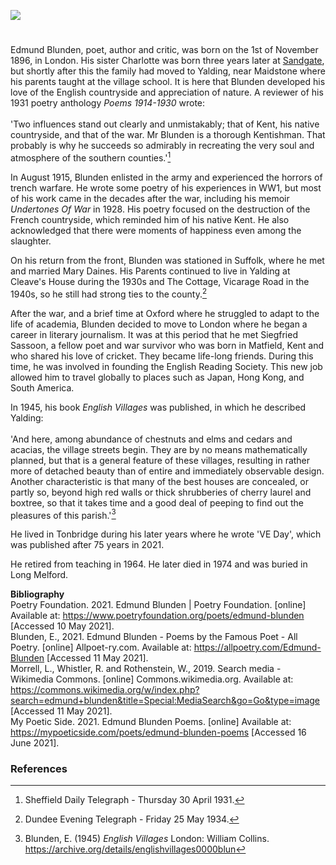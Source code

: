 <a href="https://juncture-digital.org"><img src="https://juncture-digital.org/images/ve-button.png"></a>
<param ve-config title="Edmund Blunden" author="xxx" layout="vtl" banner="xxx">

<param ve-entity eid=“Q2051722” aliases=“Yalding”>
<param ve-entity eid=“Q936183” aliases=“Tonbridge”>
<param ve-entity eid=“Q1000312” aliases=“Sandgate”>


#

Edmund Blunden, poet, author and critic, was born on the 1st of November 1896, in London. His sister Charlotte was born three years later at [Sandgate](/placesqz/sandgate-overview), but shortly after this the family had moved to Yalding, near Maidstone where his parents taught at the village school. It is here that Blunden developed his love of the English countryside and appreciation of nature. A reviewer of his 1931 poetry anthology _Poems 1914-1930_ wrote:
<br><br>
'Two influences stand out clearly and unmistakably; that of Kent, his native countryside, and that of the war. Mr Blunden is a thorough Kentishman. That probably is why he succeeds so admirably in recreating the very soul and atmosphere of the southern counties.'[^ref1]
<param ve-map center=“Q2051722” zoom=“15”>

In August 1915, Blunden enlisted in the army and experienced the horrors of trench warfare.  He wrote some poetry of his experiences in WW1, but most of his work came in the decades after the war, including his memoir  _Undertones Of War_ in 1928. His poetry focused on the destruction of the French countryside, which reminded him of his native Kent. He also acknowledged that there were moments of happiness even among the slaughter.

On his return from the front, Blunden was stationed in Suffolk, where he met and married Mary Daines. His Parents continued to live in Yalding at Cleave's House during the 1930s and The Cottage, Vicarage Road in the 1940s, so he still had strong ties to the county.[^ref2] 

After the war, and a brief time at Oxford where he struggled to adapt to the life of academia, Blunden decided to move to London where he began a career in literary journalism. It was at this period that he met Siegfried Sassoon, a fellow poet and war survivor who was born in Matfield, Kent and who shared his love of cricket. They became life-long friends. During this time, he was involved in founding the English Reading Society. This new job allowed him to travel globally to places such as Japan, Hong Kong, and South America. 

In 1945, his book _English Villages_ was published, in which he described Yalding:
<br><br>
'And here, among abundance of chestnuts and elms and cedars and acacias, the village streets begin. They are by no means mathematically planned, but that is a general feature of these villages, resulting in rather more of detached beauty than of entire and immediately observable design. Another characteristic is that many of the best houses are concealed, or partly so, beyond high red walls or thick shrubberies of cherry laurel and boxtree, so that it takes time and a good deal of peeping to find out the pleasures of this parish.'[^ref3]

He lived in Tonbridge during his later years where he wrote 'VE Day', which was published after 75 years in 2021. 
<param ve-map center=“Q936183” zoom=“15”>

He retired from teaching in 1964. He later died in 1974 and was buried in Long Melford.
<param ve-map center=“Q23111” zoom=“15”>

**Bibliography**   
Poetry Foundation. 2021. Edmund Blunden | Poetry Foundation. [online] Available at: <https://www.poetryfoundation.org/poets/edmund-blunden> [Accessed 10 May 2021].    
Blunden, E., 2021. Edmund Blunden - Poems by the Famous Poet - All Poetry. [online] Allpoet-ry.com. Available at: <https://allpoetry.com/Edmund-Blunden> [Accessed 11 May 2021].    
Morrell, L., Whistler, R. and Rothenstein, W., 2019. Search media - Wikimedia Commons. [online] Commons.wikimedia.org. Available at: <https://commons.wikimedia.org/w/index.php?search=edmund+blunden&title=Special:MediaSearch&go=Go&type=image> [Accessed 11 May 2021].   
My Poetic Side. 2021. Edmund Blunden Poems. [online] Available at: <https://mypoeticside.com/poets/edmund-blunden-poems> [Accessed 16 June 2021].  

### References

[^ref1]: Sheffield Daily Telegraph - Thursday 30 April 1931.   
[^ref2]: Dundee Evening Telegraph - Friday 25 May 1934.   
[^ref3]: Blunden, E. (1945) _English Villages_ London: William Collins. https://archive.org/details/englishvillages0000blun   
